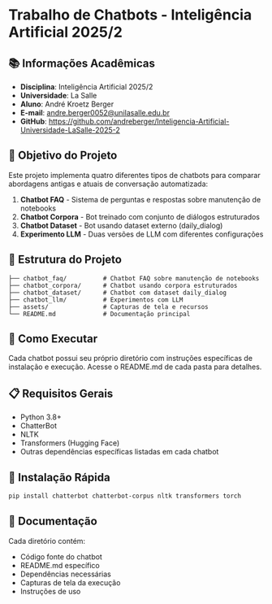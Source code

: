 # Trabalho de Chatbots - Inteligência Artificial 2025/2

## 📚 Informações Acadêmicas
- **Disciplina**: Inteligência Artificial 2025/2
- **Universidade**: La Salle
- **Aluno**: André Kroetz Berger
- **E-mail**: andre.berger0052@unilasalle.edu.br
- **GitHub**: https://github.com/andreberger/Inteligencia-Artificial-Universidade-LaSalle-2025-2

## 🎯 Objetivo do Projeto
Este projeto implementa quatro diferentes tipos de chatbots para comparar abordagens antigas e atuais de conversação automatizada:

1. **Chatbot FAQ** - Sistema de perguntas e respostas sobre manutenção de notebooks
2. **Chatbot Corpora** - Bot treinado com conjunto de diálogos estruturados
3. **Chatbot Dataset** - Bot usando dataset externo (daily_dialog)
4. **Experimento LLM** - Duas versões de LLM com diferentes configurações

## 📁 Estrutura do Projeto
```
├── chatbot_faq/          # Chatbot FAQ sobre manutenção de notebooks
├── chatbot_corpora/      # Chatbot usando corpora estruturados
├── chatbot_dataset/      # Chatbot com dataset daily_dialog
├── chatbot_llm/          # Experimentos com LLM
├── assets/               # Capturas de tela e recursos
└── README.md             # Documentação principal
```

## 🚀 Como Executar
Cada chatbot possui seu próprio diretório com instruções específicas de instalação e execução. Acesse o README.md de cada pasta para detalhes.

## 📋 Requisitos Gerais
- Python 3.8+
- ChatterBot
- NLTK
- Transformers (Hugging Face)
- Outras dependências específicas listadas em cada chatbot

## 🔧 Instalação Rápida
```bash
pip install chatterbot chatterbot-corpus nltk transformers torch
```

## 📖 Documentação
Cada diretório contém:
- Código fonte do chatbot
- README.md específico
- Dependências necessárias
- Capturas de tela da execução
- Instruções de uso
